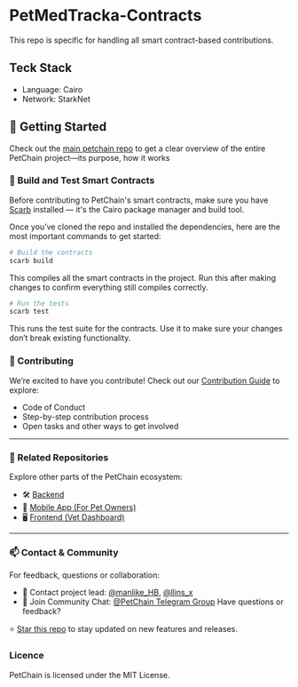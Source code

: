 # PetMedTracka-Contracts
This repo is specific for handling all smart contract-based contributions. 

## Teck Stack
* Language: Cairo
* Network: StarkNet

## 🚀 Getting Started
Check out the [main petchain repo](https://github.com/DogStark/petChain-Frontend) to get a clear overview of the entire PetChain project—its purpose, how it works

### 🔨 Build and Test Smart Contracts

Before contributing to PetChain's smart contracts, make sure you have [Scarb](https://docs.swmansion.com/scarb/) installed — it's the Cairo package manager and build tool.

Once you’ve cloned the repo and installed the dependencies, here are the most important commands to get started:

```bash
# Build the contracts
scarb build
```
 This compiles all the smart contracts in the project. Run this after making changes to confirm everything still compiles correctly.

```bash
# Run the tests
scarb test
```
This runs the test suite for the contracts. Use it to make sure your changes don’t break existing functionality.


### 🤝 Contributing
We’re excited to have you contribute! Check out our [Contribution Guide](https://github.com/DogStark/petChain-Frontend/blob/main/contributing.md) to explore:

*  Code of Conduct
*  Step-by-step contribution process 
*  Open tasks and other ways to get involved

---

### 🔗 Related Repositories

Explore other parts of the PetChain ecosystem:

* 🛠 [Backend](https://github.com/DogStark/petchain_api)
* 📱 [Mobile App (For Pet Owners)](https://github.com/DogStark/PetMedTracka-MobileApp)
* 🖥️ [Frontend (Vet Dashboard)](https://github.com/DogStark/pet-medical-tracka) 


---

### 📫 Contact & Community
For feedback, questions or collaboration:

* 🐶 Contact project lead: [@manlike_HB](https://t.me/manlike_HB), [@llins_x](https://t.me/llins_x) 
* 💬 Join Community Chat: [@PetChain Telegram Group](https://t.me/+fLbWYLN8jZw3ZTNk) 
Have questions or feedback?

⭐️ [Star this repo](https://github.com/DogStark/PetMedTracka-Contracts) to stay updated on new features and releases.

### Licence
PetChain is licensed under the MIT License.
